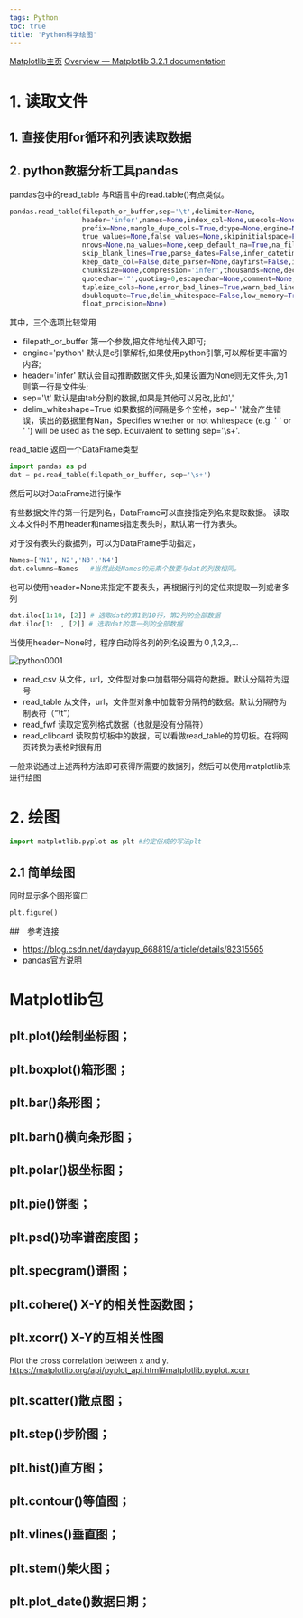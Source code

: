 ```yaml
---
tags: Python
toc: true
title: 'Python科学绘图'
---
```


[Matplotlib主页](https://matplotlib.org/)
[Overview — Matplotlib 3.2.1 documentation](https://matplotlib.org/contents.html)


# 1. 读取文件

## 1. 直接使用for循环和列表读取数据



## 2. python数据分析工具pandas

pandas包中的read_table 与R语言中的read.table()有点类似。

```python
pandas.read_table(filepath_or_buffer,sep='\t',delimiter=None,
                  header='infer',names=None,index_col=None,usecols=None,squeeze=False,
                  prefix=None,mangle_dupe_cols=True,dtype=None,engine=None,converters=None,
                  true_values=None,false_values=None,skipinitialspace=False,skiprows=None,
                  nrows=None,na_values=None,keep_default_na=True,na_filter=True,verbose=False,
                  skip_blank_lines=True,parse_dates=False,infer_datetime_format=False,
                  keep_date_col=False,date_parser=None,dayfirst=False,iterator=False,
                  chunksize=None,compression='infer',thousands=None,decimal=b'.',lineterminator=None,
                  quotechar='"',quoting=0,escapechar=None,comment=None,encoding=None,dialect=None,
                  tupleize_cols=None,error_bad_lines=True,warn_bad_lines=True,skipfooter=0,
                  doublequote=True,delim_whitespace=False,low_memory=True,memory_map=False,
                  float_precision=None)
```

其中，三个选项比较常用

- filepath_or_buffer   第一个参数,把文件地址传入即可;
- engine='python'      默认是c引擎解析,如果使用python引擎,可以解析更丰富的内容;
- header='infer'       默认会自动推断数据文件头,如果设置为None则无文件头,为1则第一行是文件头;
- sep='\t'             默认是由tab分割的数据,如果是其他可以另改,比如','
- delim_whiteshape=True 如果数据的间隔是多个空格，sep=' '就会产生错误，读出的数据里有Nan，Specifies whether or not whitespace (e.g. ' ' or '    ') will be used as the sep. Equivalent to setting sep='\s+'.

read_table 返回一个DataFrame类型

```python
import pandas as pd
dat = pd.read_table(filepath_or_buffer, sep='\s+')
```

然后可以对DataFrame进行操作

有些数据文件的第一行是列名，DataFrame可以直接指定列名来提取数据。
读取文本文件时不用header和names指定表头时，默认第一行为表头。


对于没有表头的数据列，可以为DataFrame手动指定，

```python
Names=['N1','N2','N3','N4']
dat.columns=Names   #当然此处Names的元素个数要与dat的列数相同。
```

也可以使用header=None来指定不要表头，再根据行列的定位来提取一列或者多列

```python
dat.iloc[1:10, [2]] # 选取dat的第1到10行，第2列的全部数据
dat.iloc[1:　, [2]] # 选取dat的第一列的全部数据
```

当使用header=None时，程序自动将各列的列名设置为０,1,2,3,...

![python0001](../imgs/python0001.png)

- read_csv 从文件，url，文件型对象中加载带分隔符的数据。默认分隔符为逗号
- read_table 从文件，url，文件型对象中加载带分隔符的数据。默认分隔符为制表符（“\t”）
- read_fwf 读取定宽列格式数据（也就是没有分隔符）
- read_cliboard 读取剪切板中的数据，可以看做read_table的剪切板。在将网页转换为表格时很有用

一般来说通过上述两种方法即可获得所需要的数据列，然后可以使用matplotlib来进行绘图

# 2. 绘图

```python
import matplotlib.pyplot as plt #约定俗成的写法plt
```

## 2.1 简单绘图


同时显示多个图形窗口

```python
plt.figure()
```

##　参考连接

- https://blog.csdn.net/daydayup_668819/article/details/82315565
- [pandas官方说明](https://pandas.pydata.org/pandas-docs/stable/reference/api/pandas.read_table.html)


# Matplotlib包

## plt.plot()绘制坐标图；
## plt.boxplot()箱形图；
## plt.bar()条形图；
## plt.barh()横向条形图；
## plt.polar()极坐标图；
## plt.pie()饼图；
## plt.psd()功率谱密度图；
## plt.specgram()谱图；

## plt.cohere() X-Y的相关性函数图；
## plt.xcorr() X-Y的互相关性图

Plot the cross correlation between x and y.
https://matplotlib.org/api/pyplot_api.html#matplotlib.pyplot.xcorr

## plt.scatter()散点图；
## plt.step()步阶图；
## plt.hist()直方图；
## plt.contour()等值图；
## plt.vlines()垂直图；
## plt.stem()柴火图；
## plt.plot_date()数据日期；
